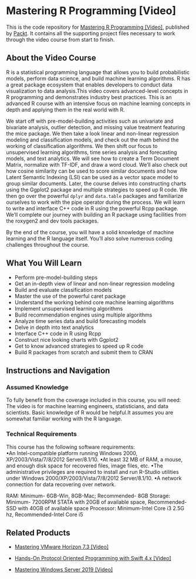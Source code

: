 # Mastering R Programming [Video]
This is the code repository for [Mastering R Programming [Video]](https://www.packtpub.com/big-data-and-business-intelligence/mastering-r-programming-video?utm_source=github&utm_medium=repository&utm_campaign=9781786464781), published by [Packt](https://www.packtpub.com/?utm_source=github). It contains all the supporting project files necessary to work through the video course from start to finish.
## About the Video Course
R is a statistical programming language that allows you to build probabilistic models, perform data science, and build machine learning algorithms. R has a great package ecosystem that enables developers to conduct data visualization to data analysis.This video covers advanced-level concepts in R programming and demonstrates industry best practices. This is an advanced R course with an intensive focus on machine learning concepts in depth and applying them in the real world with R.

We start off with pre-model-building activities such as univariate and bivariate analysis, outlier detection, and missing value treatment featuring the mice package. We then take a look linear and non-linear regression modeling and classification models, and check out the math behind the working of classification algorithms. We then shift our focus to unsupervised learning algorithms, time series analysis and forecasting models, and text analytics. We will see how to create a Term Document Matrix, normalize with TF-IDF, and draw a word cloud. We’ll also check out how cosine similarity can be used to score similar documents and how Latent Semantic Indexing (LSI) can be used as a vector space model to group similar documents. Later, the course delves into constructing charts using the Ggplot2 package and multiple strategies to speed up R code. We then go over the powerful `dplyr` and `data.table` packages and familiarize ourselves to work with the pipe operator during the process. We will learn to write and interface C++ code in R using the powerful Rcpp package. We’ll complete our journey with building an R package using facilities from the roxygen2 and dev tools packages. 

By the end of the course, you will have a solid knowledge of machine learning and the R language itself. You’ll also solve numerous coding challenges throughout the course. 

<H2>What You Will Learn</H2>
<DIV class=book-info-will-learn-text>
<UL>
<LI>Perform pre-model-building steps 
<LI>Get an in-depth view of linear and non-linear regression modeling 
<LI>Build and evaluate classification models 
<LI>Master the use of the powerful caret package 
<LI>Understand the working behind core machine learning algorithms 
<LI>Implement unsupervised learning algorithms 
<LI>Build recommendation engines using multiple algorithms 
<LI>Analyze time series data and build forecasting models 
<LI>Delve in depth into text analytics 
<LI>Interface C++ code in R using Rcpp 
<LI>Construct nice looking charts with Ggplot2 
<LI>Get to know advanced strategies to speed up R code 
<LI>Build R packages from scratch and submit them to CRAN </LI></UL></DIV>

## Instructions and Navigation
### Assumed Knowledge
To fully benefit from the coverage included in this course, you will need:<br/>
The video is for machine learning engineers, statisticians, and data scientists. Basic knowledge of R would be helpful.It assumes you are somewhat familiar working with the R language.
### Technical Requirements
This course has the following software requirements:<br/>
•An Intel-compatible platform running Windows 2000, XP/2003/Vista/7/8/2012 Server/8.1/10.
•At least 32 MB of RAM, a mouse, and enough disk space for recovered files, image files, etc.
•The administrative privileges are required to install and run R-Studio utilities under Windows 2000/XP/2003/Vista/7/8/2012 Server/8.1/10.
•A network connection for data recovering over network.


RAM: Minimum- 6GB-Win, 8GB-Mac; Recommended- 8GB
Storage: Minimum- 7200RPM STATA with 20GB of available space, Recommended-SSD with 40GB of available space
Processor: Minimum-Intel Core i3 2.5G hz, Recommended-Intel Core i5


## Related Products
* [Mastering VMware Horizon 7.3 [Video]](https://www.packtpub.com/virtualization-and-cloud/mastering-vmware-horizon-73-video?utm_source=github&utm_medium=repository&utm_campaign=9781789802320)

* [Hands-On Protocol Oriented Programming with Swift 4.x [Video]](https://www.packtpub.com/application-development/hands-protocol-oriented-programming-swift-4x-video?utm_source=github&utm_medium=repository&utm_campaign=9781789610307)

* [Mastering Windows Server 2019 [Video]](https://www.packtpub.com/networking-and-servers/mastering-windows-server-2019-video?utm_source=github&utm_medium=repository&utm_campaign=9781789958263)

